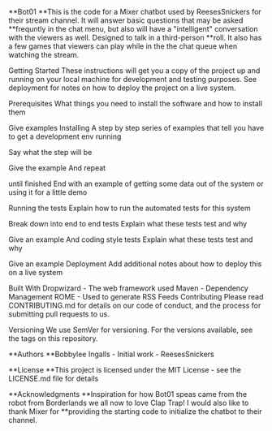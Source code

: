 **Bot01
**This is the code for a Mixer chatbot used by ReesesSnickers for their stream channel. It will answer basic questions that may be asked
**frequntly in the chat menu, but also will have a "intelligent" conversation with the viewers as well. Designed to talk in a third-person
**roll. It also has a few games that viewers can play while in the the chat queue when watching the stream.

Getting Started
These instructions will get you a copy of the project up and running on your local machine for development and testing purposes. See deployment for notes on how to deploy the project on a live system.

Prerequisites
What things you need to install the software and how to install them

Give examples
Installing
A step by step series of examples that tell you have to get a development env running

Say what the step will be

Give the example
And repeat

until finished
End with an example of getting some data out of the system or using it for a little demo

Running the tests
Explain how to run the automated tests for this system

Break down into end to end tests
Explain what these tests test and why

Give an example
And coding style tests
Explain what these tests test and why

Give an example
Deployment
Add additional notes about how to deploy this on a live system

Built With
Dropwizard - The web framework used
Maven - Dependency Management
ROME - Used to generate RSS Feeds
Contributing
Please read CONTRIBUTING.md for details on our code of conduct, and the process for submitting pull requests to us.

Versioning
We use SemVer for versioning. For the versions available, see the tags on this repository.

**Authors
**Bobbylee Ingalls - Initial work - ReesesSnickers

**License
**This project is licensed under the MIT License - see the LICENSE.md file for details

**Acknowledgments
**Inspiration for how Bot01 speas came from the robot from Borderlands we all now to love Clap Trap! I would also like to thank Mixer for 
**providing the starting code to initialize the chatbot to their channel.
